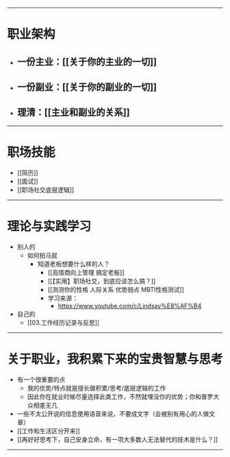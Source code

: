 ------
# 职业架构
- ## 一份主业：[[关于你的主业的一切]]
- ## 一份副业：[[关于你的副业的一切]]
- ## 理清：[[主业和副业的关系]]
------
# 职场技能
- [[简历]]
- [[面试]]
- [[职场社交底层逻辑]]
------
# 理论与实践学习
- 别人的
	- 如何拍马屁
		- 知道老板想要什么样的人？
			- [[高情商向上管理 搞定老板]]
			- [[【实用】职场社交，到底应该怎么搞？]]
			- [[测测你的性格 人际关系 优势弱点 MBTI性格测试]]
			- 学习来源：
				- https://www.youtube.com/c/Lindsay%E8%AF%B4
- 自己的
	- [[03.工作经历记录与反思]]

----
# 关于职业，我积累下来的宝贵智慧与思考

- 有一个很重要的点
	- 我的优势/特点就是擅长做积累/思考/底层逻辑的工作
	- 因此你在就业时候尽量选择此类工作，不然就埋没你的优势；你和普罗大众相差无几
- 一些不太公开说的信息使用语音来说，不要成文字（会被别有用心的人做文章）
- [[工作和生活区分开来]]
- [[再好好思考下，自己安身立命，有一项大多数人无法替代的技术是什么？]]
----